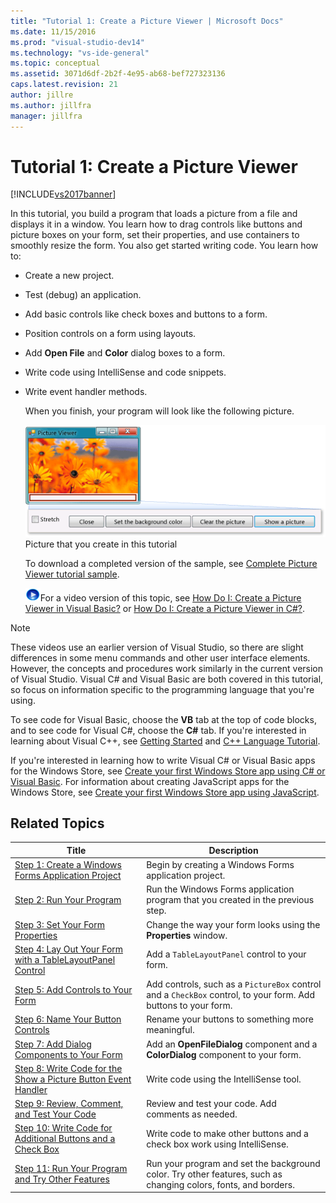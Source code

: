 ```yaml
---
title: "Tutorial 1: Create a Picture Viewer | Microsoft Docs"
ms.date: 11/15/2016
ms.prod: "visual-studio-dev14"
ms.technology: "vs-ide-general"
ms.topic: conceptual
ms.assetid: 3071d6df-2b2f-4e95-ab68-bef727323136
caps.latest.revision: 21
author: jillre
ms.author: jillfra
manager: jillfra
---
```

# Tutorial 1: Create a Picture Viewer
[!INCLUDE[vs2017banner](../includes/vs2017banner.md)]

In this tutorial, you build a program that loads a picture from a file and displays it in a window. You learn how to drag controls like buttons and picture boxes on your form, set their properties, and use containers to smoothly resize the form. You also get started writing code. You learn how to:

- Create a new project.

- Test (debug) an application.

- Add basic controls like check boxes and buttons to a form.

- Position controls on a form using layouts.

- Add **Open File** and **Color** dialog boxes to a form.

- Write code using IntelliSense and code snippets.

- Write event handler methods.

  When you finish, your program will look like the following picture.

  ![Picture that you create in this tutorial](../ide/media/express-pictureviewerdone.png "Express_PictureViewerDone")
  Picture that you create in this tutorial

  To download a completed version of the sample, see [Complete Picture Viewer tutorial sample](https://docs.microsoft.com/samples/browse/-samples).

  ![link to video](../data-tools/media/playvideo.gif "PlayVideo")For a video version of this topic, see [How Do I: Create a Picture Viewer in Visual Basic?](https://go.microsoft.com/fwlink/?LinkId=205207) or [How Do I: Create a Picture Viewer in C#?](https://go.microsoft.com/fwlink/?LinkId=205198).

> [!NOTE]
> These videos use an earlier version of Visual Studio, so there are slight differences in some menu commands and other user interface elements. However, the concepts and procedures work similarly in the current version of Visual Studio. Visual C# and Visual Basic are both covered in this tutorial, so focus on information specific to the programming language that you're using.
>
> To see code for Visual Basic, choose the **VB** tab at the top of code blocks, and to see code for Visual C#, choose the **C#** tab. If you're interested in learning about Visual C++, see [Getting Started](../misc/getting-started-with-visual-cpp-in-visual-studio-2015.md) and [C++ Language Tutorial](http://www.cplusplus.com/doc/tutorial/).
>
> If you're interested in learning how to write Visual C# or Visual Basic apps for the Windows Store, see [Create your first Windows Store app using C# or Visual Basic](https://msdn.microsoft.com/library/windows/apps/hh974581.aspx). For information about creating JavaScript apps for the Windows Store, see [Create your first Windows Store app using JavaScript](https://msdn.microsoft.com/library/windows/apps/br211385.aspx).

## Related Topics

|Title|Description|
|-----------|-----------------|
|[Step 1: Create a Windows Forms Application Project](../ide/step-1-create-a-windows-forms-application-project.md)|Begin by creating a Windows Forms application project.|
|[Step 2: Run Your Program](../ide/step-2-run-your-program.md)|Run the Windows Forms application program that you created in the previous step.|
|[Step 3: Set Your Form Properties](../ide/step-3-set-your-form-properties.md)|Change the way your form looks using the **Properties** window.|
|[Step 4: Lay Out Your Form with a TableLayoutPanel Control](../ide/step-4-lay-out-your-form-with-a-tablelayoutpanel-control.md)|Add a `TableLayoutPanel` control to your form.|
|[Step 5: Add Controls to Your Form](../ide/step-5-add-controls-to-your-form.md)|Add controls, such as a `PictureBox` control and a `CheckBox` control, to your form. Add buttons to your form.|
|[Step 6: Name Your Button Controls](../ide/step-6-name-your-button-controls.md)|Rename your buttons to something more meaningful.|
|[Step 7: Add Dialog Components to Your Form](../ide/step-7-add-dialog-components-to-your-form.md)|Add an **OpenFileDialog** component and a **ColorDialog** component to your form.|
|[Step 8: Write Code for the Show a Picture Button Event Handler](../ide/step-8-write-code-for-the-show-a-picture-button-event-handler.md)|Write code using the IntelliSense tool.|
|[Step 9: Review, Comment, and Test Your Code](../ide/step-9-review-comment-and-test-your-code.md)|Review and test your code. Add comments as needed.|
|[Step 10: Write Code for Additional Buttons and a Check Box](../ide/step-10-write-code-for-additional-buttons-and-a-check-box.md)|Write code to make other buttons and a check box work using IntelliSense.|
|[Step 11: Run Your Program and Try Other Features](../ide/step-11-run-your-program-and-try-other-features.md)|Run your program and set the background color. Try other features, such as changing colors, fonts, and borders.|
